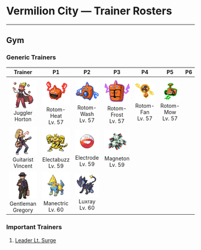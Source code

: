 # Vermilion City — Trainer Rosters

---

## Gym


### Generic Trainers

| Trainer | P1 | P2 | P3 | P4 | P5 | P6 |
|:-------:|:--:|:--:|:--:|:--:|:--:|:--:|
| ![Juggler Horton](../../assets/trainers/juggler.png "Juggler Horton")<br>Juggler Horton | ![Rotom-Heat](../../assets/sprites/rotom-heat/front.png "Rotom-Heat: Research continues on this Pokémon, which could be the power source of a unique motor.")<br>Rotom-Heat<br>Lv. 57 | ![Rotom-Wash](../../assets/sprites/rotom-wash/front.png "Rotom-Wash: Research continues on this Pokémon, which could be the power source of a unique motor.")<br>Rotom-Wash<br>Lv. 57 | ![Rotom-Frost](../../assets/sprites/rotom-frost/front.png "Rotom-Frost: Research continues on this Pokémon, which could be the power source of a unique motor.")<br>Rotom-Frost<br>Lv. 57 | ![Rotom-Fan](../../assets/sprites/rotom-fan/front.png "Rotom-Fan: Research continues on this Pokémon, which could be the power source of a unique motor.")<br>Rotom-Fan<br>Lv. 57 | ![Rotom-Mow](../../assets/sprites/rotom-mow/front.png "Rotom-Mow: Research continues on this Pokémon, which could be the power source of a unique motor.")<br>Rotom-Mow<br>Lv. 57 |
| ![Guitarist Vincent](../../assets/trainers/guitarist.png "Guitarist Vincent")<br>Guitarist Vincent | ![Electabuzz](../../assets/sprites/electabuzz/front.gif "Electricity runs across the surface of its body. In darkness, its entire body glows a whitish-blue.")<br>Electabuzz<br>Lv. 59 | ![Electrode](../../assets/sprites/electrode/front.gif "It is dangerous. If it has too much electricity and has nothing to do, it amuses itself by exploding.")<br>Electrode<br>Lv. 59 | ![Magneton](../../assets/sprites/magneton/front.gif "Three MAGNEMITE are linked by a strong magnetic force. Earaches will occur if you get too close.")<br>Magneton<br>Lv. 59 |
| ![Gentleman Gregory](../../assets/trainers/gentleman.png "Gentleman Gregory")<br>Gentleman Gregory | ![Manectric](../../assets/sprites/manectric/front.gif "Its nest can be found where a thunderbolt hits. It is discharging electricity from its mane.")<br>Manectric<br>Lv. 60 | ![Luxray](../../assets/sprites/luxray/front.gif "LUXRAY’s ability to see through objects comes in handy when it’s scouting for danger.")<br>Luxray<br>Lv. 60 |


### Important Trainers

1. [Leader Lt. Surge](important_trainers.md#leader-lt-surge)
